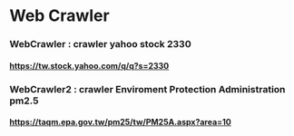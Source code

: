 # Web Crawler
### WebCrawler : crawler yahoo stock 2330
#### https://tw.stock.yahoo.com/q/q?s=2330
### WebCrawler2 : crawler Enviroment Protection Administration pm2.5
#### https://taqm.epa.gov.tw/pm25/tw/PM25A.aspx?area=10
